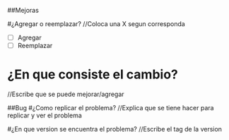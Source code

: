 
##Mejoras

#¿Agregar o reemplazar?
//Coloca una X segun corresponda
- [ ] Agregar
- [ ] Reemplazar

# ¿En que consiste el cambio?
//Escribe que se puede mejorar/agregar


##Bug
#¿Como replicar el problema?
//Explica que se tiene hacer para replicar y ver el problema

#¿En que version se encuentra el problema?
//Escribe el tag de la version
